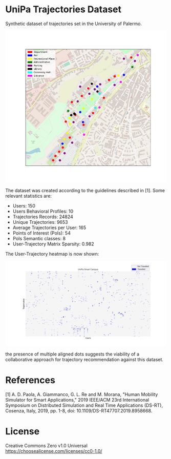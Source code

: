 # UniPa Trajectories Dataset
Synthetic dataset of trajectories set in the University of Palermo.

![alt text](https://github.com/giammandro/UniPa-Trajectories-Dataset/blob/master/unipa.png?raw=true)


The dataset was created according to the guidelines described in [1].
Some relevant statistics are:

* Users: 150
* Users Behavioral Profiles: 10
* Trajectories Records: 24824
* Unique Trajectories: 9653
* Average Trajectories per User: 165
* Points of Interest (PoIs): 54
* PoIs Semantic classes: 8
* User-Trajectory Matrix Sparsity: 0.982

The User-Trajectory heatmap is now shown:

![alt text](https://github.com/giammandro/UniPa-Trajectories-Dataset/blob/master/unipa_heatmap.png?raw=true)

the presence of multiple aligned dots suggests the viability of a collaborative approach for trajectory recommendation against this dataset.

# References
[1] A. D. Paola, A. Giammanco, G. L. Re and M. Morana, "Human Mobility Simulator for Smart Applications," 2019 IEEE/ACM 23rd International Symposium on Distributed Simulation and Real Time Applications (DS-RT), Cosenza, Italy, 2019, pp. 1-8, doi: 10.1109/DS-RT47707.2019.8958668.

# License
Creative Commons Zero v1.0 Universal
https://choosealicense.com/licenses/cc0-1.0/
